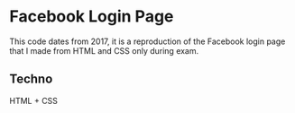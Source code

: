 # Facebook Login Page

This code dates from 2017, it is a reproduction of the Facebook login page that I made from HTML and CSS only during exam.

## Techno

HTML + CSS
